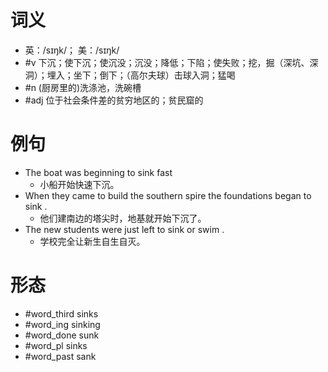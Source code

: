 # 词义
- 英：/sɪŋk/； 美：/sɪŋk/
- #v 下沉；使下沉；使沉没；沉没；降低；下陷；使失败；挖，掘（深坑、深洞）；埋入；坐下；倒下；（高尔夫球）击球入洞；猛喝
- #n (厨房里的)洗涤池，洗碗槽
- #adj 位于社会条件差的贫穷地区的；贫民窟的
# 例句
- The boat was beginning to sink fast
	- 小船开始快速下沉。
- When they came to build the southern spire the foundations began to sink .
	- 他们建南边的塔尖时，地基就开始下沉了。
- The new students were just left to sink or swim .
	- 学校完全让新生自生自灭。
# 形态
- #word_third sinks
- #word_ing sinking
- #word_done sunk
- #word_pl sinks
- #word_past sank
